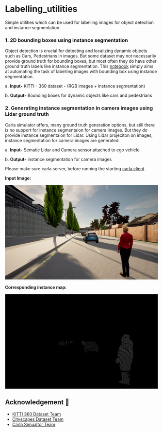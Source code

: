 # Labelling_utilities

Simple utilities which can be used for labelling images for object detection and instance segmentation. 

### 1. 2D bounding boxes using instance segmentation

 Object detection is crucial for detecting and localizing dynamic objects such as Cars, Pedestrians in images.
 But some dataset may not necessarily provide ground truth for bounding boxes, but most often they do have other ground truth labels like instance segmentation.
 This [notebook](./bb_instance.ipynb) simply aims at automating the task of labelling images with bounding box using instance segmentation.
 
   a. **Input-**   KITTI - 360 dataset - (RGB images + instance segmentation)
 
   b. **Output-**   Bounding boxes for dynamic objects like cars and pedestrians
 
 

### 2. Generating instance segmentation in camera images using Lidar ground truth
 
 Carla simulator offers, many ground truth generation options, but still there is no support for instance segmentaion for camera images. But they do provide instance segmentaion for Lidar. Using Lidar projeciton on images, instance segmentation for camera images are generated.

 a. **Input-** Sematic Lidar and Camera sensor attached to ego vehicle
 
 b. **Output-** instance segmentation for camera images
 
 Please make sure carla server, before running the starting [carla client](./lidar_to_camera_instance_map.py)
 
 
 **Input Image:**
 
 ![input image](lidar_to_camera_instance_map/279.png)
 
 
 **Corresponding instance map:**
 
 ![corresponding_instance_segmentation](lidar_to_camera_instance_map/279_instance.png)
 
 
## Acknowledgement :pray:
- [KITTI 360 Dataset Team](http://www.cvlibs.net/datasets/kitti-360/)
- [Cityscapes Dataset Team](https://www.cityscapes-dataset.com/)
- [Carla Simualtor Team](https://carla.org/)




  

